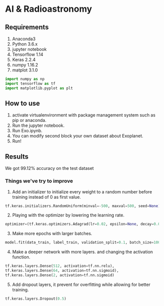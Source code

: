# AI & Radioastronomy
## Requirements
1. Anaconda3
2. Python 3.6.x
3. jupyter notebook
4. Tensorflow 1.14
5. Keras 2.2.4
6. numpy 1.16.2
7. matplot 3.1.0
````python
import numpy as np
import tensorflow as tf
import matplotlib.pyplot as plt
````
## How to use
1. activate virtualenvironment with package management system such as pip or anaconda.
2. Run the jupyter notebook.
3. Run Exo.ipynb.
4. You can modify second block your own dataset about Exoplanet.
5. Run!

## Results
We got 99.12% accuracy on the test dataset

### Things we've try to improve
1. Add an initializer to initialize every weight to a random number before training instead of 0 as first value.
  ````python
  tf.keras.initializers.RandomUniform(minval=-500, maxval=500, seed=None)
  ````
2. Playing with the optimizer by lowering the learning rate.
  ````python
  optimizer=(tf.keras.optimizers.Adagrad(lr=0.02, epsilon=None, decay=0.0)
  ````
3. Make more epochs with larger batches.
  ````python
  model.fit(data_train, label_train, validation_split=0.1, batch_size=100, epochs=5)
  ````
4. Make a deeper network with more layers. and changing the activation function.
  ````python
  tf.keras.layers.Dense(512, activation=tf.nn.relu),
  tf.keras.layers.Dense(64, activation=tf.nn.sigmoid),
  tf.keras.layers.Dense(2, activation=tf.nn.sigmoid)
  ````
5. Add dropout layers, it prevent for overfitting while allowing for better training.
  ````python
  tf.keras.layers.Dropout(0.5)
  ````
